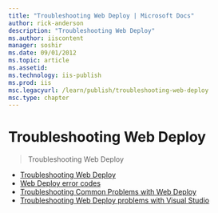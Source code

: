 ```yaml
---
title: "Troubleshooting Web Deploy | Microsoft Docs"
author: rick-anderson
description: "Troubleshooting Web Deploy"
ms.author: iiscontent
manager: soshir
ms.date: 09/01/2012
ms.topic: article
ms.assetid: 
ms.technology: iis-publish
ms.prod: iis
msc.legacyurl: /learn/publish/troubleshooting-web-deploy
msc.type: chapter
---
```

Troubleshooting Web Deploy
====================
> Troubleshooting Web Deploy


- [Troubleshooting Web Deploy](troubleshooting-web-deploy.md)
- [Web Deploy error codes](web-deploy-error-codes.md)
- [Troubleshooting Common Problems with Web Deploy](troubleshooting-common-problems-with-web-deploy.md)
- [Troubleshooting Web Deploy problems with Visual Studio](troubleshooting-web-deploy-problems-with-visual-studio.md)